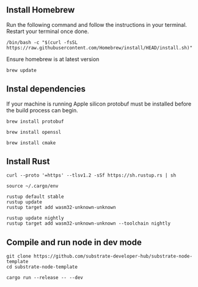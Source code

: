 ## Install Homebrew
Run the following command and follow the instructions in your terminal\. Restart your terminal once done\.
```warp-runnable-command
/bin/bash -c "$(curl -fsSL https://raw.githubusercontent.com/Homebrew/install/HEAD/install.sh)"
```
Ensure homebrew is at latest version
```warp-runnable-command
brew update
```
## Instal dependencies
If your machine is running Apple silicon protobuf must be installed before the build process can begin\.
```warp-runnable-command
brew install protobuf
```
```warp-runnable-command
brew install openssl
```
```warp-runnable-command
brew install cmake
```
## Install Rust
```warp-runnable-command
curl --proto '=https' --tlsv1.2 -sSf https://sh.rustup.rs | sh
```
```warp-runnable-command
source ~/.cargo/env
```
```warp-runnable-command
rustup default stable
rustup update
rustup target add wasm32-unknown-unknown
```
```warp-runnable-command
rustup update nightly
rustup target add wasm32-unknown-unknown --toolchain nightly
```
## Compile and run node in dev mode
```warp-runnable-command
git clone https://github.com/substrate-developer-hub/substrate-node-template
cd substrate-node-template
```
```warp-runnable-command
cargo run --release -- --dev
```
